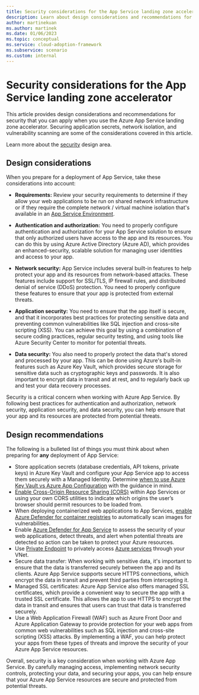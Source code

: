 ```yaml
---
title: Security considerations for the App Service landing zone accelerator
description: Learn about design considerations and recommendations for security in the Azure App Service landing zone accelerator.
author: martinekuan
ms.author: martinek
ms.date: 01/06/2023
ms.topic: conceptual
ms.service: cloud-adoption-framework
ms.subservice: scenario
ms.custom: internal
---
```


# Security considerations for the App Service landing zone accelerator

This article provides design considerations and recommendations for security that you can apply when you use the Azure App Service landing zone accelerator. Securing application secrets, network isolation, and vulnerability scanning are some of the considerations covered in this article.

Learn more about the [security](../../../ready/landing-zone/design-area/security.md) design area.

## Design considerations

When you prepare for a deployment of App Service, take these considerations into account:

- **Requirements:** Review your security requirements to determine if they allow your web applications to be run on shared network infrastructure or if they require the complete network / virtual machine isolation that's available in an [App Service Environment](/azure/app-service/environment/overview).
- **Authentication and authorization:** You need to properly configure authentication and authorization for your App Service solution to ensure that only authorized users have access to the app and its resources. You can do this by using Azure Active Directory (Azure AD), which provides an enhanced-security, scalable solution for managing user identities and access to your app.
- **Network security:** App Service includes several built-in features to help protect your app and its resources from network-based attacks. These features include support for SSL/TLS, IP firewall rules, and distributed denial of service (DDoS) protection. You need to properly configure these features to ensure that your app is protected from external threats.
- **Application security:** You need to ensure that the app itself is secure, and that it incorporates best practices for protecting sensitive data and preventing common vulnerabilities like SQL injection and cross-site scripting (XSS). You can achieve this goal by using a combination of secure coding practices, regular security testing, and using tools like Azure Security Center to monitor for potential threats.

- **Data security:** You also need to properly protect the data that's stored and processed by your app. This can be done using Azure's built-in features such as Azure Key Vault, which provides secure storage for sensitive data such as cryptographic keys and passwords. It is also important to encrypt data in transit and at rest, and to regularly back up and test your data recovery processes.

Security is a critical concern when working with Azure App Service. By following best practices for authentication and authorization, network security, application security, and data security, you can help ensure that your app and its resources are protected from potential threats.

## Design recommendations

The following is a bulleted list of things you must think about when preparing for **any** deployment of App Service:

- Store application secrets (database credentials, API tokens, private keys) in Azure Key Vault and configure your App Service app to access them securely with a Managed Identity.  Determine [when to use Azure Key Vault vs Azure App Configuration](/azure/architecture/solution-ideas/articles/appconfig-key-vault) with the guidance in mind.
- [Enable Cross-Origin Resource Sharing (CORS)](/azure/app-service/app-service-web-tutorial-rest-api#enable-cors) within App Services or using your own CORS utilities to indicate which origins the user’s browser should permit resources to be loaded from.
- When deploying containerized web applications to App Services, [enable Azure Defender for container registries](/azure/security-center/defender-for-container-registries-introduction) to automatically scan images for vulnerabilities.
- Enable [Azure Defender for App Service](/azure/security-center/defender-for-app-service-introduction) to assess the security of your web applications, detect threats, and alert when potential threats are detected so action can be taken to protect your Azure resources.
- Use [Private Endpoint](/azure/private-link/private-endpoint-overview) to privately access [Azure services](/azure/private-link/availability) through your VNet.
- Secure data transfer: When working with sensitive data, it's important to ensure that the data is transferred securely between the app and its clients. Azure App Service supports secure HTTPS connections, which encrypt the data in transit and prevent third parties from intercepting it.
- Managed SSL certificates: Azure App Service also offers managed SSL certificates, which provide a convenient way to secure the app with a trusted SSL certificate. This allows the app to use HTTPS to encrypt the data in transit and ensures that users can trust that data is transferred securely.
- Use a Web Application Firewall (WAF) such as Azure Front Door and Azure Application Gateway to provide protection for your web apps from common web vulnerabilities such as SQL injection and cross-site scripting (XSS) attacks. By implementing a WAF, you can help protect your apps from these types of threats and improve the security of your Azure App Service resources.


Overall, security is a key consideration when working with Azure App Service. By carefully managing access, implementing network security controls, protecting your data, and securing your apps, you can help ensure that your Azure App Service resources are secure and protected from potential threats.
